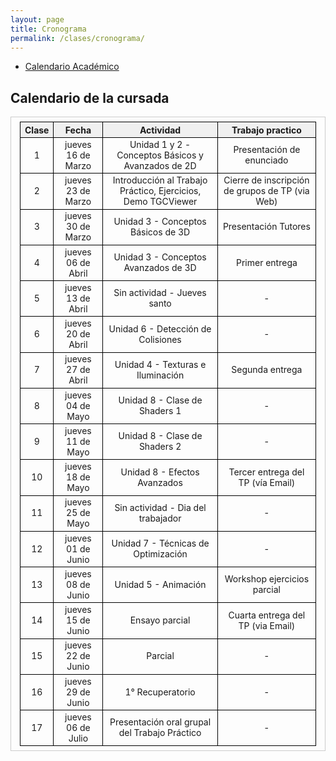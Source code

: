 ```yaml
---
layout: page
title: Cronograma
permalink: /clases/cronograma/
---
```


<style>

table {
  border-collapse: collapse;
  border-spacing: 0;
  font-size: 1em;
  border: 1px solid #CCC;
  margin: 0;
  padding: 0.5em 1em;
}

th {
 font-weight: bold;
  background-color: #F0F0F0;
  border:1px solid #000000;
}

td{
    border:1px solid #000000;
}

</style>

* [Calendario Académico](https://www.frba.utn.edu.ar/es/calendario-academico/)

## Calendario de la cursada

| Clase | Fecha              | Actividad    | Trabajo practico   | 
|:-----:|:------------------:|:------------:|:------------------:| 
|  1    | jueves 16 de Marzo | Unidad 1 y 2 - Conceptos Básicos y Avanzados de 2D | Presentación de enunciado | 
|  2    | jueves 23 de Marzo | Introducción al Trabajo Práctico, Ejercicios, Demo TGCViewer | Cierre de inscripción de grupos de TP (via Web) | 
|  3    | jueves 30 de Marzo | Unidad 3 - Conceptos Básicos de 3D | Presentación Tutores | 
|  4    | jueves 06 de Abril | Unidad 3 - Conceptos Avanzados de 3D | Primer entrega | 
|  5    | jueves 13 de Abril | Sin actividad - Jueves santo | - | 
|  6    | jueves 20 de Abril | Unidad 6 - Detección de Colisiones | - | 
|  7    | jueves 27 de Abril | Unidad 4 - Texturas e Iluminación | Segunda entrega | 
|  8    | jueves 04 de Mayo  | Unidad 8 - Clase de Shaders 1 | - |
|  9    | jueves 11 de Mayo  | Unidad 8 - Clase de Shaders 2 | - |
| 10    | jueves 18 de Mayo  | Unidad 8 - Efectos Avanzados | Tercer entrega del TP (vía Email) |
| 11    | jueves 25 de Mayo  | Sin actividad - Dia del trabajador | - |
| 12    | jueves 01 de Junio | Unidad 7 - Técnicas de Optimización | - |
| 13    | jueves 08 de Junio | Unidad 5 - Animación | Workshop ejercicios parcial | - |
| 14    | jueves 15 de Junio | Ensayo parcial | Cuarta entrega del TP (via Email) | 
| 15    | jueves 22 de Junio | Parcial | - |
| 16    | jueves 29 de Junio | 1° Recuperatorio | - |
| 17    | jueves 06 de Julio | Presentación oral grupal del Trabajo Práctico | - |
